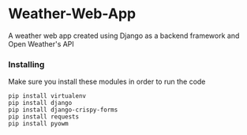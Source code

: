 # Weather-Web-App
A weather web app created using Django as a backend framework and Open Weather's API

### Installing
Make sure you install these modules in order to run the code

```
pip install virtualenv
pip install django
pip install django-crispy-forms
pip install requests
pip install pyowm
```


